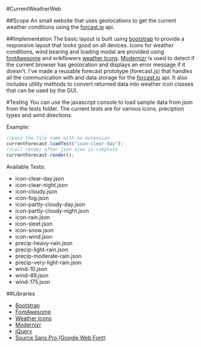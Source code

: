 #CurrentWeatherWeb

##Scope
An small website that uses geolocations to 
get the current weather conditions using the
[forcast.io](https://developer.forecast.io/) api.

##Implementation
The basic layout is built using [bootstrap](http://getbootstrap.com) to provide
a responsive layout that looks good on all devices.
Icons for weather conditions, wind bearing and loading modal
are provided using [fontAwesome](http://fontawesome.io) and
erikflowers [weather Icons](http://erikflowers.github.io/weather-icons/).
[Modernizr](http://modernizr.com/) is used to detect if the current
browser has geolocation and displays an error message if it doesn't.
I've made a reusable forecast prototype (forecast.js) that handles all the communication with
and data storage for the [forcast.io](https://developer.forecast.io/) api. It
also includes utility methods to convert returned data into weather icon classes
that can be used by the GUI.

#Testing
You can use the javascript console to load sample data from json from the tests
folder. The current tests are for various icons, preciption types and wind
directions.

Example:

```javascript
//pass the file name with no extension
currentForecast.loadTest("icon-clear-day"); 
//call render after json ajax is complete
currentForecast.render();
```

Available Tests:

* icon-clear-day.json
* icon-clear-night.json
* icon-cloudy.json
* icon-fog.json
* icon-partly-cloudy-day.json
* icon-partly-cloudy-night.json
* icon-rain.json
* icon-sleet.json
* icon-snow.json
* icon-wind.json
* precip-heavy-rain.json
* precip-light-rain.json
* precip-moderate-rain.json
* precip-very-light-rain.json
* wind-10.json
* wind-49.json
* wind-175.json
 
##Libraries
* [Bootstrap](http://getbootstrap.com)
* [FontAwesome](http://fontawesome.io)
* [Weather Icons](http://erikflowers.github.io/weather-icons/)
* [Modernizr](http://modernizr.com/)
* [jQuery](https://jquery.com/)
* [Source Sans Pro (Google Web Font)](https://www.google.com/fonts/specimen/Source+Sans+Pro)
